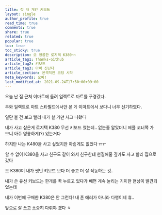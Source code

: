 ```yaml
---
title: 첫 내 개인 키보드
layout: single
author_profile: true
read_time: true
comments: true
share: true
related: true
popular: true
toc: true
toc_sticky: true
description: 오 영롱한 로지텍 K380~~
article_tag1: Thanks-Github
article_tag2: 키보드
article_tag3: 아싸 신난다
article_section: 본격적인 코딩 시작
meta_keywords: 오예!
last_modified_at: 2021-09-24T17:50:00+09:00
---
```


오늘 난 집 근처 이마트에 들려 일렉트로 마트를 구경갔다.

우와 일렉트로 마트 스타필드에서만 본 게 이마트에서 보다니 너무 신기하였다.

일단 볼 건 보고 빨리 내가 살 거만 사고 나왔다

내가 사고 싶은게 로지텍 K380 무선 키보드 였는데.. 없는줄 알았더니 에플 코너쪽 가 보니 아주 영롱하게(?) 있는거다

하지만 나는 K480을 사고 싶었지만 아쉽게도 없었다 ㅠㅠ

할 수 없이 K380을 사고 친구도 같이 와서 친구한테 현질해줄 깊카도 사고 빨리 집으로 갔다

오 K380이 내가 썻던 키보드 보다 더 좋고 더 잘 작동하는 것..

내가 쓴 유선 키보드는 한개를 꾹 누르고 있다가 빼면 계속 눌리는 기이한 현상이 발견되었는데

내가 이번에 구매한 K380은 안 그런다! 내 폰 에러가 아니라 다행이네 휴..

앞으로 잘 쓰고 소중히 다뤄야 갰다 ㅎ
